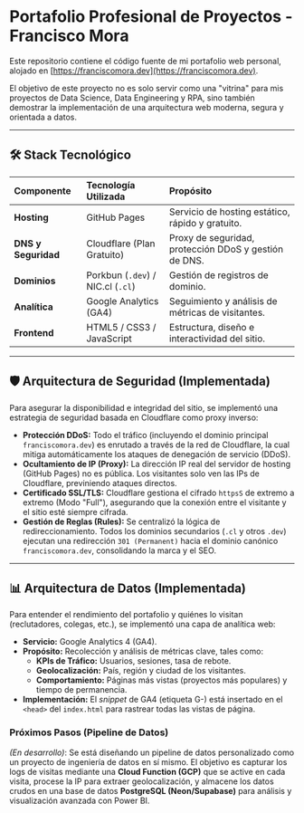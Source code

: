 # Portafolio Profesional de Proyectos - Francisco Mora

Este repositorio contiene el código fuente de mi portafolio web personal, alojado en [https://franciscomora.dev](https://franciscomora.dev).

El objetivo de este proyecto no es solo servir como una "vitrina" para mis proyectos de Data Science, Data Engineering y RPA, sino también demostrar la implementación de una arquitectura web moderna, segura y orientada a datos.

---

## 🛠️ Stack Tecnológico

| Componente | Tecnología Utilizada | Propósito |
| :--- | :--- | :--- |
| **Hosting** | GitHub Pages | Servicio de hosting estático, rápido y gratuito. |
| **DNS y Seguridad** | Cloudflare (Plan Gratuito) | Proxy de seguridad, protección DDoS y gestión de DNS. |
| **Dominios** | Porkbun (`.dev`) / NIC.cl (`.cl`) | Gestión de registros de dominio. |
| **Analítica** | Google Analytics (GA4) | Seguimiento y análisis de métricas de visitantes. |
| **Frontend** | HTML5 / CSS3 / JavaScript | Estructura, diseño e interactividad del sitio. |

---

## 🛡️ Arquitectura de Seguridad (Implementada)

Para asegurar la disponibilidad e integridad del sitio, se implementó una estrategia de seguridad basada en Cloudflare como proxy inverso:

* **Protección DDoS:** Todo el tráfico (incluyendo el dominio principal `franciscomora.dev`) es enrutado a través de la red de Cloudflare, la cual mitiga automáticamente los ataques de denegación de servicio (DDoS).
* **Ocultamiento de IP (Proxy):** La dirección IP real del servidor de hosting (GitHub Pages) no es pública. Los visitantes solo ven las IPs de Cloudflare, previniendo ataques directos.
* **Certificado SSL/TLS:** Cloudflare gestiona el cifrado `httpsS` de extremo a extremo (Modo "Full"), asegurando que la conexión entre el visitante y el sitio esté siempre cifrada.
* **Gestión de Reglas (Rules):** Se centralizó la lógica de redireccionamiento. Todos los dominios secundarios (`.cl` y otros `.dev`) ejecutan una redirección `301 (Permanent)` hacia el dominio canónico `franciscomora.dev`, consolidando la marca y el SEO.

---

## 📊 Arquitectura de Datos (Implementada)

Para entender el rendimiento del portafolio y quiénes lo visitan (reclutadores, colegas, etc.), se implementó una capa de analítica web:

* **Servicio:** Google Analytics 4 (GA4).
* **Propósito:** Recolección y análisis de métricas clave, tales como:
    * **KPIs de Tráfico:** Usuarios, sesiones, tasa de rebote.
    * **Geolocalización:** País, región y ciudad de los visitantes.
    * **Comportamiento:** Páginas más vistas (proyectos más populares) y tiempo de permanencia.
* **Implementación:** El *snippet* de GA4 (etiqueta G-) está insertado en el `<head>` del `index.html` para rastrear todas las vistas de página.

### Próximos Pasos (Pipeline de Datos)

*(En desarrollo)*: Se está diseñando un pipeline de datos personalizado como un proyecto de ingeniería de datos en sí mismo. El objetivo es capturar los logs de visitas mediante una **Cloud Function (GCP)** que se active en cada visita, procese la IP para extraer geolocalización, y almacene los datos crudos en una base de datos **PostgreSQL (Neon/Supabase)** para análisis y visualización avanzada con Power BI.